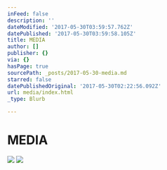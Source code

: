 ```yaml
---
inFeed: false
description: ''
dateModified: '2017-05-30T03:59:57.762Z'
datePublished: '2017-05-30T03:59:58.105Z'
title: MEDIA
author: []
publisher: {}
via: {}
hasPage: true
sourcePath: _posts/2017-05-30-media.md
starred: false
datePublishedOriginal: '2017-05-30T02:22:56.092Z'
url: media/index.html
_type: Blurb

---
```

# MEDIA
![](https://the-grid-user-content.s3-us-west-2.amazonaws.com/aae6d3c5-a863-4c7d-bfc0-5cf49b6a3089.jpg)
![](https://the-grid-user-content.s3-us-west-2.amazonaws.com/e3f0e79e-054a-4f61-aac1-d33ddc578d61.jpg)